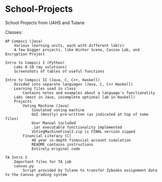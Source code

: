 # School-Projects

School Projects from UAHS and Tulane

Classes:

	AP Compsci (Java)
		Various learning units, each with different lab(s)
		A few bigger projects, like Winter Scene, Casino Lab, and Encryption Project

	Intro to Compsci I (Python)
		Labs 0-10 (my solutions)
		Screenshots of tables of useful functions

	Intro to Compsci II (Java, C, C++, Haskell)
		Divided into separate languages (Java, C, C++ Haskell)
		Learning files used in class
			Contains notes and examples about a language's functionality
		Labs (most in Java, incomplete optional lab in Haskell)
		Projects
			Voting Machine (Java)
				Simulated voting machine
				GUI (mostly) pre-written (as indicated at top of some files)
				User Manual included
				.jar executable functionality implemented
				VotingMachineFinal2.zip is FINAL version zipped
			Financial Literacy (C)
				40 year in-depth financial account simulation
				README contains instructions
				Entirely original code
				
	TA Intro I
		Important files for TA job
		canvas.py
			Script provided by Tulane to transfer Zybooks assignment data to the Canvas grading system